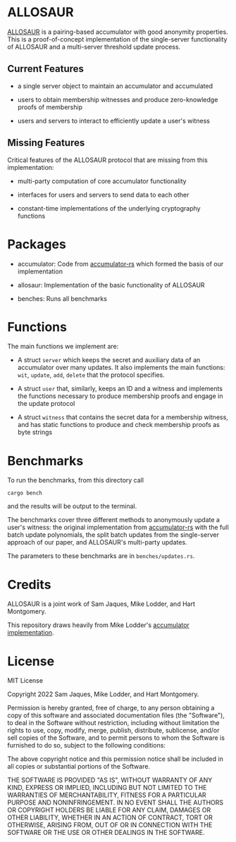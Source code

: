 # ALLOSAUR

[ALLOSAUR](https://eprint.iacr.org/2022/1362/) is a pairing-based accumulator with good anonymity properties. This is a proof-of-concept implementation of the single-server functionality of ALLOSAUR and a multi-server threshold update process.

## Current Features

- a single server object to maintain an accumulator and accumulated

- users to obtain membership witnesses and produce zero-knowledge proofs of membership

- users and servers to interact to efficiently update a user's witness

## Missing Features

Critical features of the ALLOSAUR protocol that are missing from this implementation:

- multi-party computation of core accumulator functionality

- interfaces for users and servers to send data to each other 

- constant-time implementations of the underlying cryptography functions

# Packages

- accumulator: Code from [accumulator-rs](https://github.com/mikelodder7/accumulator-rs) which formed the basis of our implementation

- allosaur: Implementation of the basic functionality of ALLOSAUR

- benches: Runs all benchmarks


# Functions

The main functions we implement are:

- A struct `server` which keeps the secret and auxiliary data of an accumulator over many updates. It also implements the main functions: `wit`, `update`, `add`, `delete` that the protocol specifies.

- A struct `user` that, similarly, keeps an ID and a witness and implements the functions necessary to produce membership proofs and engage in the update protocol

- A struct `witness` that contains the secret data for a membership witness, and has static functions to produce and check membership proofs as byte strings

# Benchmarks

To run the benchmarks, from this directory call

`cargo bench`

and the results will be output to the terminal.

The benchmarks cover three different methods to anonymously update a user's witness: the original implementation from [accumulator-rs](https://github.com/mikelodder7/accumulator-rs) with the full batch update polynomials, the split batch updates from the single-server approach of our paper, and ALLOSAUR's multi-party updates. 

The parameters to these benchmarks are in `benches/updates.rs`.

# Credits

ALLOSAUR is a joint work of Sam Jaques, Mike Lodder, and Hart Montgomery.

This repository draws heavily from Mike Lodder's [accumulator implementation](https://github.com/mikelodder7/accumulator-rs).

# License

MIT License

Copyright 2022 Sam Jaques, Mike Lodder, and Hart Montgomery.

Permission is hereby granted, free of charge, to any person obtaining a copy of this software and associated documentation files (the "Software"), to deal in the Software without restriction, including without limitation the rights to use, copy, modify, merge, publish, distribute, sublicense, and/or sell copies of the Software, and to permit persons to whom the Software is furnished to do so, subject to the following conditions:

The above copyright notice and this permission notice shall be included in all copies or substantial portions of the Software.

THE SOFTWARE IS PROVIDED "AS IS", WITHOUT WARRANTY OF ANY KIND, EXPRESS OR IMPLIED, INCLUDING BUT NOT LIMITED TO THE WARRANTIES OF MERCHANTABILITY, FITNESS FOR A PARTICULAR PURPOSE AND NONINFRINGEMENT. IN NO EVENT SHALL THE AUTHORS OR COPYRIGHT HOLDERS BE LIABLE FOR ANY CLAIM, DAMAGES OR OTHER LIABILITY, WHETHER IN AN ACTION OF CONTRACT, TORT OR OTHERWISE, ARISING FROM, OUT OF OR IN CONNECTION WITH THE SOFTWARE OR THE USE OR OTHER DEALINGS IN THE SOFTWARE.